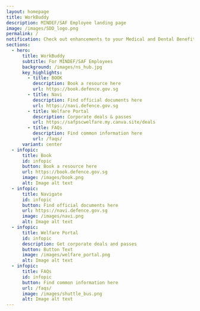 ```yaml
---
layout: homepage
title: WorkBuddy
description: MINDEF/SAF Employee landing page
image: /images/SDD_logo.png
permalink: /
notification: Check out enhancements to your Medical and Dental Benefits on M365 or OSN!
sections:
  - hero:
      title: WorkBuddy
      subtitle: For MINDEF/SAF Employees
      background: /images/ns_hub.jpg
      key_highlights:
        - title: BOOK
          description: Book a resource here
          url: https://book.defence.gov.sg
        - title: Navi
          description: Find official documents here
          url: https://navi.defence.gov.sg
        - title: Welfare Portal
          description: Corporate deals & passes
          url: https://safpscwelfare.my.canva.site/deals
        - title: FAQs
          description: Find common information here
          url: /faqs/
      variant: center
  - infopic:
      title: Book
      id: infopic
      button: Book a resource here
      url: https://book.defence.gov.sg
      image: /images/book.png
      alt: Image alt text
  - infopic:
      title: Navigate
      id: infopic
      button: Find official documents here
      url: https://navi.defence.gov.sg
      image: /images/navi.png
      alt: Image alt text
  - infopic:
      title: Welfare Portal
      id: infopic
      description: Get corporate deals and passes
      button: Button Text
      image: /images/welfare_portal.png
      alt: Image alt text
  - infopic:
      title: FAQs
      id: infopic
      button: Find common information here
      url: /faqs/
      image: /images/shuttle_bus.png
      alt: Image alt text
---
```

